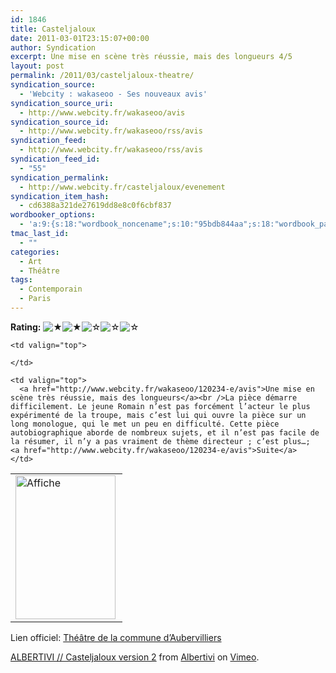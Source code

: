 ```yaml
---
id: 1846
title: Casteljaloux
date: 2011-03-01T23:15:07+00:00
author: Syndication
excerpt: Une mise en scène très réussie, mais des longueurs 4/5
layout: post
permalink: /2011/03/casteljaloux-theatre/
syndication_source:
  - 'Webcity : wakaseoo - Ses nouveaux avis'
syndication_source_uri:
  - http://www.webcity.fr/wakaseoo/avis
syndication_source_id:
  - http://www.webcity.fr/wakaseoo/rss/avis
syndication_feed:
  - http://www.webcity.fr/wakaseoo/rss/avis
syndication_feed_id:
  - "55"
syndication_permalink:
  - http://www.webcity.fr/casteljaloux/evenement
syndication_item_hash:
  - cd6388a321de27619dd8e8c0f6cbf837
wordbooker_options:
  - 'a:9:{s:18:"wordbook_noncename";s:10:"95bdb844aa";s:18:"wordbook_page_post";s:4:"-100";s:18:"wordbook_orandpage";s:1:"2";s:23:"wordbook_default_author";s:1:"1";s:23:"wordbook_extract_length";s:3:"256";s:19:"wordbook_actionlink";s:3:"300";s:26:"wordbooker_publish_default";s:2:"on";s:18:"wordbook_attribute";s:0:"";s:29:"wordbooker_status_update_text";s:33:"New blog post :  %title% - %link%";}'
tmac_last_id:
  - ""
categories:
  - Art
  - Théâtre
tags:
  - Contemporain
  - Paris
---
```

**Rating:** ![&#9733;](http://regis.decamps.info/blog/wp-content/plugins/xavins-review-ratings/default/star.png "2/5")![&#9733;](http://regis.decamps.info/blog/wp-content/plugins/xavins-review-ratings/default/star.png "2/5")![&#9734;](http://regis.decamps.info/blog/wp-content/plugins/xavins-review-ratings/default/blank_star.png "2/5")![&#9734;](http://regis.decamps.info/blog/wp-content/plugins/xavins-review-ratings/default/blank_star.png "2/5")![&#9734;](http://regis.decamps.info/blog/wp-content/plugins/xavins-review-ratings/default/blank_star.png "2/5") 

<table border="0">
  <tr>
    <td valign="top">
      <img align="left" src="http://regis.decamps.info/blog/wp-content/uploads/2011/03/casteljaloux2.jpg" class="imageDefaut borderImage" alt="Affiche" width="160" height="230" />
    </td>
    
    <td valign="top">
       
    </td>
    
    <td valign="top">
      <a href="http://www.webcity.fr/wakaseoo/120234-e/avis">Une mise en scène très réussie, mais des longueurs</a><br />La pièce démarre difficilement. Le jeune Romain n’est pas forcément l’acteur le plus expérimenté de la troupe, mais c’est lui qui ouvre la pièce sur un long monologue, qui le met un peu en difficulté. Cette pièce autobiographique aborde de nombreux sujets, et il n’est pas facile de la résumer, il n’y a pas vraiment de thème directeur ; c’est plus…;   <a href="http://www.webcity.fr/wakaseoo/120234-e/avis">Suite</a>
    </td>
  </tr>
</table>

Lien officiel: [Théâtre de la commune d’Aubervilliers](http://www.theatredelacommune.com/cdn/saison-2010-2011/casteljaloux)



[ALBERTIVI // Casteljaloux version 2](http://vimeo.com/19215697) from [Albertivi](http://vimeo.com/albertivi) on [Vimeo](http://vimeo.com).
